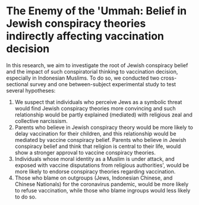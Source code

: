 # The Enemy of the 'Ummah: Belief in Jewish conspiracy theories indirectly affecting vaccination decision

In this research, we aim to investigate the root of Jewish conspiracy belief and the impact of such conspiratorial thinking to vaccination decision, especially in Indonesian Muslims. To do so, we conducted two cross-sectional survey and one between-subject experimental study to test several hypotheses:
1. We suspect that individuals who perceive Jews as a symbolic threat would find Jewish conspiracy theories more convincing and such relationship would be partly explained (mediated) with religious zeal and collective narcissism.
2. Parents who believe in Jewish conspiracy theory would be more likely to delay vaccination for their children, and this relationship would be mediated by vaccine conspiracy belief. Parents who believe in Jewish conspiracy belief and think that religion is central to their life, would show a stronger approval to vaccine conspiracy theories.
3. Individuals whose moral identity as a Muslim is under attack, and exposed with vaccine disputations from religious authorities', would be more likely to endorse conspiracy theories regarding vaccination.
4. Those who blame on outgroups (Jews, Indonesian Chinese, and Chinese Nationals) for the coronavirus pandemic, would be more likely to refuse vaccination, while those who blame ingroups would less likely to do so.
